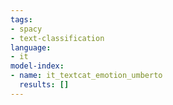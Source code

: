 ```yaml
---
tags:
- spacy
- text-classification
language:
- it
model-index:
- name: it_textcat_emotion_umberto
  results: []
---
```

